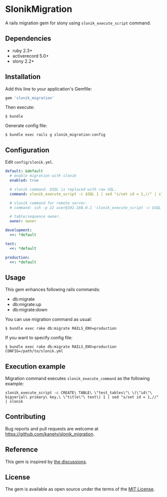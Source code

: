 # SlonikMigration

A rails migration gem for slony using `slonik_execute_script` command.

## Dependencies

* ruby 2.3+
* activerecord 5.0+
* slony 2.2+

## Installation

Add this line to your application's Gemfile:

```ruby
gem 'slonik_migration'
```

Then execute:

    $ bundle

Generate config file:

    $ bundle exec rails g slonik_migration:config

## Configuration

Edit `config/slonik.yml`.

```yaml
default: &default
  # enable migration with slonik
  enabled: true

  # slonik command. $SQL is replaced with raw SQL.
  command: slonik_execute_script -c $SQL 1 | sed "s/set id = 1,//" | slonik

  # slonik command for remote server.
  # command: ssh -p 22 user@192.168.0.1 'slonik_execute_script -c $SQL 1 | sed "s/set id = 1,//" | slonik'

  # table/sequence owner.
  owner: owner

development:
  <<: *default

test:
  <<: *default

production:
  <<: *default
```

## Usage

This gem enhances following rails commands:

* db:migrate
* db:migrate:up
* db:migrate:down

You can use migration command as usual:

    $ bundle exec rake db:migrate RAILS_ENV=production

If you want to specify config file:

    $ bundle exec rake db:migrate RAILS_ENV=production CONFIG=/path/to/slonik.yml

## Execution example

Migration command executes `slonik_execute_command` as the following example:

    slonik_execute_script -c CREATE\ TABLE\ \"test_tables\"\ \(\"id\"\ bigserial\ primary\ key,\ \"title\"\ text\) 1 | sed "s/set id = 1,//" | slonik    

## Contributing

Bug reports and pull requests are welcome at https://github.com/kanety/slonik_migration.

## Reference

This gem is inspired by [the discussions](http://justatheory.com/computers/databases/postgresql/rails_and_slony.html).

## License

The gem is available as open source under the terms of the [MIT License](http://opensource.org/licenses/MIT).
